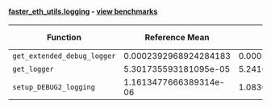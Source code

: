 #### [faster_eth_utils.logging](https://github.com/BobTheBuidler/faster-eth-utils/blob/master/faster_eth_utils/logging.py) - [view benchmarks](https://github.com/BobTheBuidler/faster-eth-utils/blob/master/benchmarks/test_logging_benchmarks.py)

| Function | Reference Mean | Faster Mean | % Change | Speedup (%) | x Faster | Faster |
|----------|---------------|-------------|----------|-------------|----------|--------|
| `get_extended_debug_logger` | 0.0002392968924284183 | 0.00023940785949326166 | -0.05% | -0.05% | 1.00x | ❌ |
| `get_logger` | 5.301735593181095e-05 | 5.241616807189123e-05 | 1.13% | 1.15% | 1.01x | ✅ |
| `setup_DEBUG2_logging` | 1.1613477666389314e-06 | 1.083064516629683e-06 | 6.74% | 7.23% | 1.07x | ✅ |
